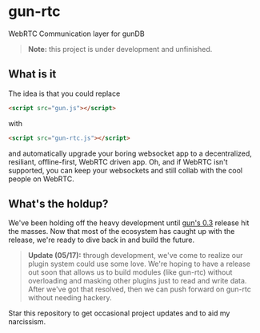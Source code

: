 gun-rtc
=======
WebRTC Communication layer for gunDB

> **Note:** this project is under development and unfinished.

## What is it
The idea is that you could replace
```html
<script src="gun.js"></script>
```
with
```html
<script src="gun-rtc.js"></script>
```
and automatically upgrade your boring websocket app to a decentralized, resiliant, offline-first, WebRTC driven app. Oh, and if WebRTC isn't supported, you can keep your websockets and still collab with the cool people on WebRTC.

## What's the holdup?
We've been holding off the heavy development until [gun's 0.3](https://github.com/amark/gun/blob/master/CHANGELOG.md) release hit the masses. Now that most of the ecosystem has caught up with the release, we're ready to dive back in and build the future.

> **Update (05/17):** through development, we've come to realize our plugin system could use some love. We're hoping to have a release out soon that allows us to build modules (like gun-rtc) without overloading and masking other plugins just to read and write data. After we've got that resolved, then we can push forward on gun-rtc without needing hackery.

Star this repository to get occasional project updates and to aid my narcissism.
